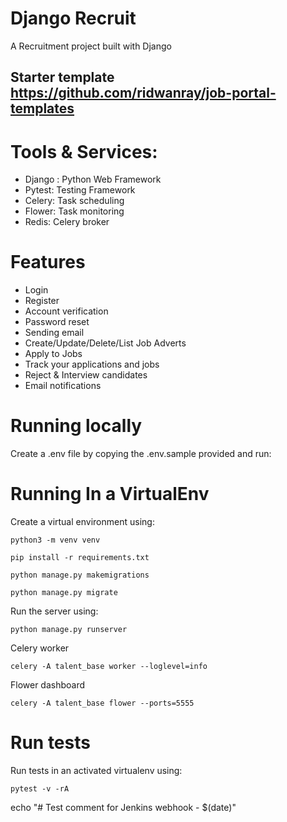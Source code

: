 # Django Recruit
A Recruitment project built with Django

## Starter template https://github.com/ridwanray/job-portal-templates

# Tools & Services:
- Django : Python Web Framework
- Pytest: Testing Framework
- Celery: Task scheduling
- Flower: Task monitoring
- Redis: Celery broker


# Features

- Login
- Register
- Account verification
- Password reset
- Sending email
- Create/Update/Delete/List Job Adverts
- Apply to Jobs
- Track your applications and jobs
- Reject & Interview candidates
- Email notifications

# Running locally

Create a .env file by copying the .env.sample provided and run:


# Running In a VirtualEnv

Create a virtual environment using:
```
python3 -m venv venv
```

```
pip install -r requirements.txt
```

```
python manage.py makemigrations

python manage.py migrate
```

Run the server using:
```
python manage.py runserver
```

Celery worker
```
celery -A talent_base worker --loglevel=info
```
Flower dashboard
```
celery -A talent_base flower --ports=5555
```

# Run tests

Run tests in an activated virtualenv using:

```
pytest -v -rA
```
echo "# Test comment for Jenkins webhook - $(date)"

